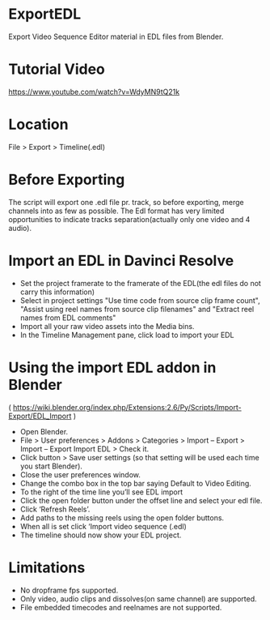 # ExportEDL
Export Video Sequence Editor material in EDL files from Blender.

# Tutorial Video
https://www.youtube.com/watch?v=WdyMN9tQ21k

# Location
File > Export > Timeline(.edl)

# Before Exporting
The script will export one .edl file pr. track, so before exporting, merge channels into as few as possible. The Edl format has very limited opportunities to indicate tracks separation(actually only one video and 4 audio).

# Import an EDL in Davinci Resolve
- Set the project framerate to the framerate of the EDL(the edl files do not carry this information)
- Select in project settings "Use time code from source clip frame count", "Assist using reel names from source clip filenames" and "Extract reel names from EDL comments"
- Import all your raw video assets into the Media bins.
- In the Timeline Management pane, click load to import your EDL

# Using the import EDL addon in Blender
( https://wiki.blender.org/index.php/Extensions:2.6/Py/Scripts/Import-Export/EDL_Import )
- Open Blender.
- File > User preferences > Addons > Categories > Import – Export > Import – Export Import EDL > Check it.
- Click button > Save user settings (so that setting will be used each time you start Blender).
- Close the user preferences window.
- Change the combo box in the top bar saying Default to Video Editing.
- To the right of the time line you’ll see EDL import
- Click the open folder button under the offset line and select your edl file.
- Click ‘Refresh Reels’.
- Add paths to the missing reels using the open folder buttons.
- When all is set click ‘Import video sequence (.edl)
- The timeline should now show your EDL project.

# Limitations
- No dropframe fps supported.
- Only video, audio clips and dissolves(on same channel) are supported.
- File embedded timecodes and reelnames are not supported. 
